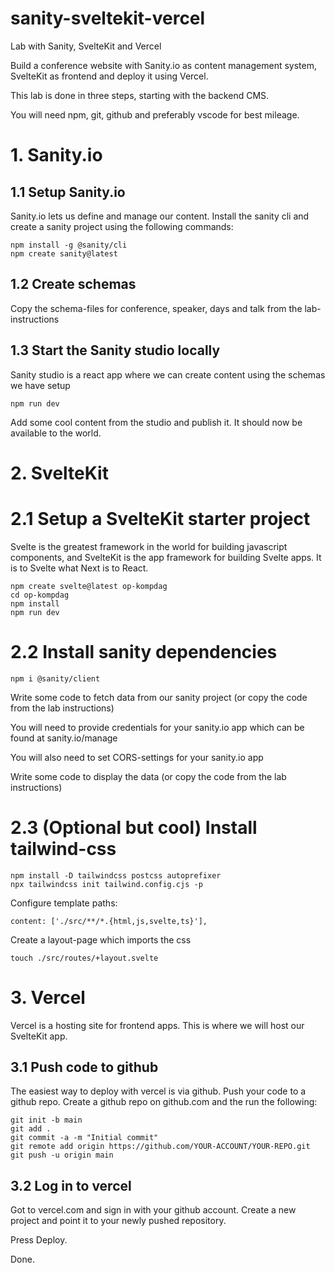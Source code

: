 # sanity-sveltekit-vercel

Lab with Sanity, SvelteKit and Vercel

Build a conference website with Sanity.io as content management system, SvelteKit as frontend and deploy it using Vercel.

This lab is done in three steps, starting with the backend CMS.

You will need npm, git, github and preferably vscode for best mileage.

# 1. Sanity.io

## 1.1 Setup Sanity.io

Sanity.io lets us define and manage our content. Install the sanity cli and create a sanity project using the following commands:

```
npm install -g @sanity/cli
npm create sanity@latest
```

## 1.2 Create schemas

Copy the schema-files for conference, speaker, days and talk from the lab-instructions

## 1.3 Start the Sanity studio locally

Sanity studio is a react app where we can create content using the schemas we have setup

```
npm run dev
```

Add some cool content from the studio and publish it. It should now be available to the world.

# 2. SvelteKit

# 2.1 Setup a SvelteKit starter project

Svelte is the greatest framework in the world for building javascript components, and SvelteKit is the app framework for building Svelte apps. It is to Svelte what Next is to React.

```
npm create svelte@latest op-kompdag
cd op-kompdag
npm install
npm run dev
```

# 2.2 Install sanity dependencies

```
npm i @sanity/client
```

Write some code to fetch data from our sanity project (or copy the code from the lab instructions)

You will need to provide credentials for your sanity.io app which can be found at sanity.io/manage

You will also need to set CORS-settings for your sanity.io app

Write some code to display the data (or copy the code from the lab instructions)

# 2.3 (Optional but cool) Install tailwind-css

```
npm install -D tailwindcss postcss autoprefixer
npx tailwindcss init tailwind.config.cjs -p
```

Configure template paths:

```
content: ['./src/**/*.{html,js,svelte,ts}'],
```

Create a layout-page which imports the css

```
touch ./src/routes/+layout.svelte
```

# 3. Vercel

Vercel is a hosting site for frontend apps. This is where we will host our SvelteKit app.

## 3.1 Push code to github

The easiest way to deploy with vercel is via github. Push your code to a github repo.
Create a github repo on github.com and the run the following:

```
git init -b main
git add .
git commit -a -m "Initial commit"
git remote add origin https://github.com/YOUR-ACCOUNT/YOUR-REPO.git
git push -u origin main
```

## 3.2 Log in to vercel

Got to vercel.com and sign in with your github account. Create a new project and point it to your newly pushed repository.

Press Deploy.

Done.
